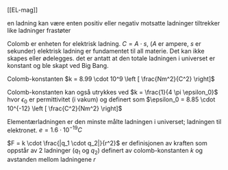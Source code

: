 
[[EL-mag]]

en ladning kan være enten positiv eller negativ
motsatte ladninger tiltrekker
like ladninger frastøter

Colomb er enheten for elektrisk ladning. $C = A \cdot s$, ($A$ er ampere, $s$ er sekunder)
elektrisk ladning er fundamentet til all materie. Det kan ikke skapes eller ødelegges. det er antatt at den totale ladningen i universet er konstant og ble skapt ved Big Bang.
 
Colomb-konstanten $k = 8.99 \cdot 10^9 \left [ \frac{Nm^2}{C^2} \right]$

Colomb-konstanten kan også utrykkes ved $k = \frac{1}{4 \pi \epsilon_0}$ hvor $\epsilon_0$ er permittivitet (i vakum) og definert som $\epsilon_0 = 8.85 \cdot 10^{-12} \left [ \frac{C^2}{Nm^2} \right]$

Elementærladningen er den minste målte ladningen i universet; ladningen til elektronet. $e = 1.6 \cdot 10^{-19} C$ 


$F = k \cdot \frac{|q_1 \cdot q_2|}{r^2}$ er definisjonen av kraften som oppstår av 2 ladninger ($q_1$ og $q_2$) definert av colomb-konstanten $k$ og avstanden mellom ladningene $r$ 